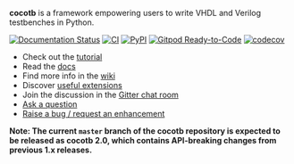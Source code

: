 **cocotb** is a framework empowering users to write VHDL and Verilog testbenches in Python.

[![Documentation Status](https://readthedocs.org/projects/cocotb/badge/?version=development)](https://docs.cocotb.org/en/stable/)
[![CI](https://github.com/cocotb/cocotb/actions/workflows/build-test-dev.yml/badge.svg?branch=master)](https://github.com/cocotb/cocotb/actions/workflows/build-test-dev.yml)
[![PyPI](https://img.shields.io/pypi/dm/cocotb.svg?label=PyPI%20downloads)](https://pypi.org/project/cocotb/)
[![Gitpod Ready-to-Code](https://img.shields.io/badge/Gitpod-ready--to--code-blue?logo=gitpod)](https://gitpod.io/#https://github.com/cocotb/cocotb)
[![codecov](https://codecov.io/gh/cocotb/cocotb/branch/master/graph/badge.svg)](https://codecov.io/gh/cocotb/cocotb)

* Check out the [tutorial](https://docs.cocotb.org/en/stable/quickstart.html)
* Read the [docs](https://docs.cocotb.org/en/stable/)
* Find more info in the [wiki](https://github.com/cocotb/cocotb/wiki)
* Discover [useful extensions](https://github.com/cocotb/cocotb/wiki/Further-Resources#utility-libraries-and-frameworks)
* Join the discussion in the [Gitter chat room](https://gitter.im/cocotb/Lobby)
* [Ask a question](https://github.com/cocotb/cocotb/discussions)
* [Raise a bug / request an enhancement](https://github.com/cocotb/cocotb/issues/new)

**Note: The current `master` branch of the cocotb repository is expected to be released as cocotb 2.0, which contains API-breaking changes from previous 1.x releases.**

